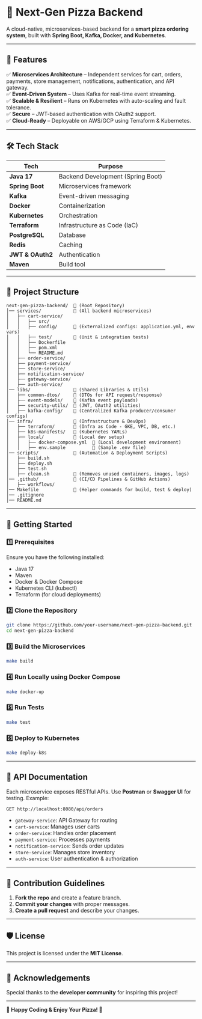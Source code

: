 # 🍕 Next-Gen Pizza Backend

A cloud-native, microservices-based backend for a **smart pizza ordering system**, built with **Spring Boot, Kafka, Docker, and Kubernetes**.

---

## 📌 Features
✅ **Microservices Architecture** – Independent services for cart, orders, payments, store management, notifications, authentication, and API gateway.  
✅ **Event-Driven System** – Uses Kafka for real-time event streaming.  
✅ **Scalable & Resilient** – Runs on Kubernetes with auto-scaling and fault tolerance.  
✅ **Secure** – JWT-based authentication with OAuth2 support.  
✅ **Cloud-Ready** – Deployable on AWS/GCP using Terraform & Kubernetes.

---

## 🛠️ Tech Stack

| Tech            | Purpose |
|----------------|---------|
| **Java 17**    | Backend Development (Spring Boot) |
| **Spring Boot** | Microservices framework |
| **Kafka**      | Event-driven messaging |
| **Docker**     | Containerization |
| **Kubernetes** | Orchestration |
| **Terraform**  | Infrastructure as Code (IaC) |
| **PostgreSQL** | Database |
| **Redis**      | Caching |
| **JWT & OAuth2** | Authentication |
| **Maven**      | Build tool |

---

## 📂 Project Structure
```
next-gen-pizza-backend/  📂 (Root Repository)
│── services/            📂 (All backend microservices)
│   ├── cart-service/  
│   │   ├── src/  
│   │   ├── config/      📂 (Externalized configs: application.yml, env vars)
│   │   ├── test/        📂 (Unit & integration tests)
│   │   ├── Dockerfile  
│   │   ├── pom.xml  
│   │   └── README.md  
│   ├── order-service/  
│   ├── payment-service/  
│   ├── store-service/  
│   ├── notification-service/  
│   ├── gateway-service/  
│   ├── auth-service/  
│── libs/                📂 (Shared Libraries & Utils)
│   ├── common-dtos/     📂 (DTOs for API request/response)
│   ├── event-models/    📂 (Kafka event payloads)
│   ├── security-utils/  📂 (JWT, OAuth2 utilities)
│   ├── kafka-config/    📂 (Centralized Kafka producer/consumer configs)
│── infra/               📂 (Infrastructure & DevOps)
│   ├── terraform/       📂 (Infra as Code - GKE, VPC, DB, etc.)
│   ├── k8s-manifests/   📂 (Kubernetes YAMLs)
│   ├── local/           📂 (Local dev setup)
│   │   ├── docker-compose.yml  📄 (Local development environment)
│   │   ├── env.sample          📄 (Sample .env file)
│── scripts/             📂 (Automation & Deployment Scripts)
│   ├── build.sh  
│   ├── deploy.sh  
│   ├── test.sh  
│   ├── clean.sh         📄 (Removes unused containers, images, logs)
│── .github/             📂 (CI/CD Pipelines & GitHub Actions)
│   ├── workflows/  
│── Makefile             📄 (Helper commands for build, test & deploy)
│── .gitignore  
│── README.md   
```

---

## 🚀 Getting Started

### **1️⃣ Prerequisites**
Ensure you have the following installed:
- Java 17
- Maven
- Docker & Docker Compose
- Kubernetes CLI (kubectl)
- Terraform (for cloud deployments)

### **2️⃣ Clone the Repository**
```sh
git clone https://github.com/your-username/next-gen-pizza-backend.git
cd next-gen-pizza-backend
```

### **3️⃣ Build the Microservices**
```sh
make build
```

### **4️⃣ Run Locally using Docker Compose**
```sh
make docker-up
```

### **5️⃣ Run Tests**
```sh
make test
```

### **6️⃣ Deploy to Kubernetes**
```sh
make deploy-k8s
```

---

## 📜 API Documentation
Each microservice exposes RESTful APIs. Use **Postman** or **Swagger UI** for testing. Example:
```sh
GET http://localhost:8080/api/orders
```

- `gateway-service`: API Gateway for routing
- `cart-service`: Manages user carts
- `order-service`: Handles order placement
- `payment-service`: Processes payments
- `notification-service`: Sends order updates
- `store-service`: Manages store inventory
- `auth-service`: User authentication & authorization

---

## 🎯 Contribution Guidelines
1. **Fork the repo** and create a feature branch.
2. **Commit your changes** with proper messages.
3. **Create a pull request** and describe your changes.

---

## 🛡️ License
This project is licensed under the **MIT License**.

---

## 🙌 Acknowledgements
Special thanks to the **developer community** for inspiring this project!

---

**🚀 Happy Coding & Enjoy Your Pizza! 🍕**

